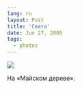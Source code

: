 ```yaml
---
lang: ru
layout: Post
title: 'Света'
date: Jun 27, 2008
tags:
  - photos
---
```


![](http://wow.sapegin.me/2y370q130t05/Sapegin-Artem-20D-2008-05-31-508-0826.jpg)

На «Майском дереве».
